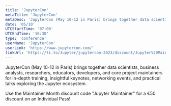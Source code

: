 ```yaml
---
title: 'JupyterCon'
metaTitle: 'JupyterCon'
metaDesc: 'JupyterCon (May 10-12 in Paris) brings together data scientists, business analysts, researchers, educators, developers, and core project maintainers for in-depth training, insightful keynotes, networking events, and practical talks exploring the Jupyter ecosystem.'
date: '05/10'
UTCStartTime: '07:00'
UTCEndTime: '16:30'
type: 'conference'
userName: 'JupyterCon'
userLink: 'https://www.jupytercon.com/'
linkUrl: 'https://ti.to/Jupyter/jupytercon-2023/discount/Jupyter%20Maintainer'
---
```


JupyterCon (May 10-12 in Paris) brings together data scientists, business analysts, researchers, educators, developers, and core project maintainers for in-depth training, insightful keynotes, networking events, and practical talks exploring the Jupyter ecosystem.

Use the Maintainer Month discount code "Jupyter Maintainer" for a €50 discount on an Individual Pass!